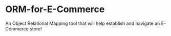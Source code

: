 # ORM-for-E-Commerce
An Object Relational Mapping tool that will help establish and navigate an E-Commerce store!
